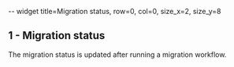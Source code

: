 -- widget title=Migration status, row=0, col=0, size_x=2, size_y=8

## 1 - Migration status

The migration status is updated after running a migration workflow.